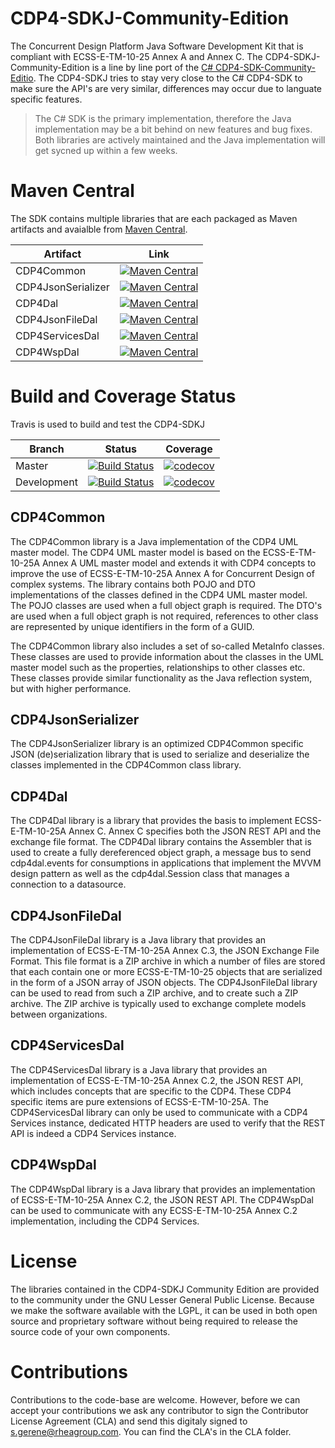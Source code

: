 # CDP4-SDKJ-Community-Edition

The Concurrent Design Platform Java Software Development Kit that is compliant with ECSS-E-TM-10-25 Annex A and Annex C. The CDP4-SDKJ-Community-Edition is a line by line port of the [C# CDP4-SDK-Community-Editio](https://github.com/RHEAGROUP/CDP4-SDK-Community-Edition). The CDP4-SDKJ tries to stay very close to the C# CDP4-SDK to make sure the API's are very similar, differences may occur due to languate specific features.

> The C# SDK is the primary implementation, therefore the Java implementation may be a bit behind on new features and bug fixes. Both libraries are actively maintained and the Java implementation will get sycned up within a few weeks.

# Maven Central

The SDK contains multiple libraries that are each packaged as Maven artifacts and avaialble from [Maven Central](https://search.maven.org/).

Artifact | Link
---------|-----
CDP4Common | [![Maven Central](https://img.shields.io/maven-central/v/com.rheagroup/cdp4common?style=plastic)](https://search.maven.org/artifact/com.rheagroup/cdp4common)
CDP4JsonSerializer | [![Maven Central](https://img.shields.io/maven-central/v/com.rheagroup/cdp4jsonserializer?style=plastic)](https://search.maven.org/artifact/com.rheagroup/cdp4jsonserializer)
CDP4Dal | [![Maven Central](https://img.shields.io/maven-central/v/com.rheagroup/cdp4dal?style=plastic)](https://search.maven.org/artifact/com.rheagroup/cdp4dal)
CDP4JsonFileDal | [![Maven Central](https://img.shields.io/maven-central/v/com.rheagroup/cdp4jsonfiledal?style=plastic)](https://search.maven.org/artifact/com.rheagroup/cdp4jsonfiledal)
CDP4ServicesDal | [![Maven Central](https://img.shields.io/maven-central/v/com.rheagroup/cdp4servicesdal?style=plastic)](https://search.maven.org/artifact/com.rheagroup/cdp4servicesdal)
CDP4WspDal | [![Maven Central](https://img.shields.io/maven-central/v/com.rheagroup/cdp4wspdal?style=plastic)](https://search.maven.org/artifact/com.rheagroup/cdp4wspdal)

# Build and Coverage Status

Travis is used to build and test the CDP4-SDKJ

| Branch | Status | Coverage |
|--------|--------|----------|
| Master | [![Build Status](https://travis-ci.com/RHEAGROUP/CDP4-SDKJ-Community-Edition.svg?branch=master)](https://travis-ci.com/RHEAGROUP/CDP4-SDKJ-Community-Edition) | [![codecov](https://codecov.io/gh/RHEAGROUP/CDP4-SDKJ-Community-Edition/branch/master/graph/badge.svg)](https://codecov.io/gh/RHEAGROUP/CDP4-SDKJ-Community-Edition) |
| Development | [![Build Status](https://travis-ci.com/RHEAGROUP/CDP4-SDKJ-Community-Edition.svg?branch=development)](https://travis-ci.com/RHEAGROUP/CDP4-SDKJ-Community-Edition) | [![codecov](https://codecov.io/gh/RHEAGROUP/CDP4-SDKJ-Community-Edition/branch/development/graph/badge.svg)](https://codecov.io/gh/RHEAGROUP/CDP4-SDKJ-Community-Edition) |

## CDP4Common

The CDP4Common library is a Java implementation of the CDP4 UML master model. The CDP4 UML master model is based on the ECSS-E-TM-10-25A Annex A UML master model and extends it with CDP4 concepts to improve the use of ECSS-E-TM-10-25A Annex A for Concurrent Design of complex systems. The library contains both POJO and DTO implementations of the classes defined in the CDP4 UML master model. The POJO classes are used when a full object graph is required. The DTO's are used when a full object graph is not required, references to other class are represented by unique identifiers in the form of a GUID.

The CDP4Common library also includes a set of so-called MetaInfo classes. These classes are used to provide information about the classes in the UML master model such as the properties, relationships to other classes etc. These classes provide similar functionality as the Java reflection system, but with higher performance.

## CDP4JsonSerializer

The CDP4JsonSerializer library is an optimized CDP4Common specific JSON (de)serialization library that is used to serialize and deserialize the classes implemented in the CDP4Common class library.

## CDP4Dal

The CDP4Dal library is a library that provides the basis to implement ECSS-E-TM-10-25A Annex C. Annex C specifies both the JSON REST API and the exchange file format. The CDP4Dal library contains the Assembler that is used to create a fully dereferenced object graph, a message bus to send cdp4dal.events for consumptions in applications that implement the MVVM design pattern as well as the cdp4dal.Session class that manages a connection to a datasource.

## CDP4JsonFileDal

The CDP4JsonFileDal library is a Java library that provides an implementation of ECSS-E-TM-10-25A Annex C.3, the JSON Exchange File Format. This file format is a ZIP archive in which a number of files are stored that each contain one or more ECSS-E-TM-10-25 objects that are serialized in the form of a JSON array of JSON objects. The CDP4JsonFileDal library can be used to read from such a ZIP archive, and to create such a ZIP archive. The ZIP archive is typically used to exchange complete models between organizations.

## CDP4ServicesDal

The CDP4ServicesDal library is a Java library that provides an implementation of ECSS-E-TM-10-25A Annex C.2, the JSON REST API, which includes concepts that are specific to the CDP4. These CDP4 specific items are pure extensions of ECSS-E-TM-10-25A. The CDP4ServicesDal library can only be used to communicate with a CDP4 Services instance, dedicated HTTP headers are used to verify that the REST API is indeed a CDP4 Services instance.

## CDP4WspDal

The CDP4WspDal library is a Java library that provides an implementation of ECSS-E-TM-10-25A Annex C.2, the JSON REST API. The CDP4WspDal can be used to communicate with any ECSS-E-TM-10-25A Annex C.2 implementation, including the CDP4 Services.

# License

The libraries contained in the CDP4-SDKJ Community Edition are provided to the community under the GNU Lesser General Public License. Because we make the software available with the LGPL, it can be used in both open source and proprietary software without being required to release the source code of your own components.

# Contributions

Contributions to the code-base are welcome. However, before we can accept your contributions we ask any contributor to sign the Contributor License Agreement (CLA) and send this digitaly signed to s.gerene@rheagroup.com. You can find the CLA's in the CLA folder.